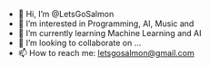 - 👋 Hi, I’m @LetsGoSalmon
- 👀 I’m interested in Programming, AI, Music and 
- 🌱 I’m currently learning Machine Learning and AI
- 💞️ I’m looking to collaborate on ...
- 📫 How to reach me: letsgosalmon@gmail.com

<!---
LetsGoSalmon/LetsGoSalmon is a ✨ special ✨ repository because its `README.md` (this file) appears on your GitHub profile.
You can click the Preview link to take a look at your changes.
--->

